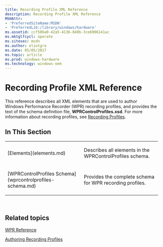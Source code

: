 ```yaml
---
title: Recording Profile XML Reference
description: Recording Profile XML Reference
MSHAttr:
- 'PreferredSiteName:MSDN'
- 'PreferredLib:/library/windows/hardware'
ms.assetid: ccf586a0-42a5-4136-840b-3ce6906141ac
ms.mktglfcycl: operate
ms.sitesec: msdn
ms.author: eliotgra
ms.date: 05/05/2017
ms.topic: article
ms.prod: windows-hardware
ms.technology: windows-oem
---
```


# Recording Profile XML Reference


This reference describes all XML elements that are used to author Windows Performance Recorder (WPR) recording profiles, and provides the text of the schema definition file, **WPRControlProfiles.xsd**. For more information about recording profiles, see [Recording Profiles](recording-profiles.md).

## In This Section


<table>
<colgroup>
<col width="50%" />
<col width="50%" />
</colgroup>
<tbody>
<tr class="odd">
<td><p>[Elements](elements.md)</p></td>
<td><p>Describes all elements in the WPRControlProfiles schema.</p></td>
</tr>
<tr class="even">
<td><p>[WPRControlProfiles Schema](wprcontrolprofiles-schema.md)</p></td>
<td><p>Provides the complete schema for WPR recording profiles.</p></td>
</tr>
</tbody>
</table>

 

## Related topics


[WPR Reference](wpr-reference.md)

[Authoring Recording Profiles](authoring-recording-profiles.md)

 

 







